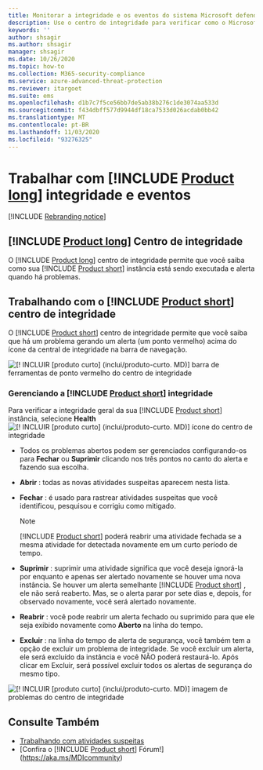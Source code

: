 ```yaml
---
title: Monitorar a integridade e os eventos do sistema Microsoft defender for Identity
description: Use o centro de integridade para verificar como o Microsoft defender for Identity Service está funcionando e seja alertado sobre possíveis problemas e exibir eventos do sistema no Visualizador de eventos.
keywords: ''
author: shsagir
ms.author: shsagir
manager: shsagir
ms.date: 10/26/2020
ms.topic: how-to
ms.collection: M365-security-compliance
ms.service: azure-advanced-threat-protection
ms.reviewer: itargoet
ms.suite: ems
ms.openlocfilehash: d1b7c7f5ce56bb7de5ab38b276c1de3074aa533d
ms.sourcegitcommit: f434dbff577d9944df18ca7533d026acdab0bb42
ms.translationtype: MT
ms.contentlocale: pt-BR
ms.lasthandoff: 11/03/2020
ms.locfileid: "93276325"
---
```

# <a name="work-with-product-long-health-and-events"></a>Trabalhar com [!INCLUDE [Product long](includes/product-long.md)] integridade e eventos

[!INCLUDE [Rebranding notice](includes/rebranding.md)]

## <a name="product-long-health-center"></a>[!INCLUDE [Product long](includes/product-long.md)] Centro de integridade

O [!INCLUDE [Product long](includes/product-long.md)] centro de integridade permite que você saiba como sua [!INCLUDE [Product short](includes/product-short.md)] instância está sendo executada e alerta quando há problemas.

## <a name="working-with-the-product-short-health-center"></a>Trabalhando com o [!INCLUDE [Product short](includes/product-short.md)] centro de integridade

O [!INCLUDE [Product short](includes/product-short.md)] centro de integridade permite que você saiba que há um problema gerando um alerta (um ponto vermelho) acima do ícone da central de integridade na barra de navegação.

![[! INCLUIR [produto curto] (inclui/produto-curto. MD)] barra de ferramentas de ponto vermelho do centro de integridade](media/health-bar.png)

### <a name="managing-product-short-health"></a>Gerenciando a [!INCLUDE [Product short](includes/product-short.md)] integridade

Para verificar a integridade geral da sua [!INCLUDE [Product short](includes/product-short.md)] instância, selecione **Health** ![ [! INCLUIR [produto curto] (inclui/produto-curto. MD)] ícone do centro de integridade](media/red-dot.png)

- Todos os problemas abertos podem ser gerenciados configurando-os para **Fechar** ou **Suprimir** clicando nos três pontos no canto do alerta e fazendo sua escolha.

- **Abrir** : todas as novas atividades suspeitas aparecem nesta lista.

- **Fechar** : é usado para rastrear atividades suspeitas que você identificou, pesquisou e corrigiu como mitigado.

    > [!NOTE]
    > [!INCLUDE [Product short](includes/product-short.md)] poderá reabrir uma atividade fechada se a mesma atividade for detectada novamente em um curto período de tempo.

- **Suprimir** : suprimir uma atividade significa que você deseja ignorá-la por enquanto e apenas ser alertado novamente se houver uma nova instância. Se houver um alerta semelhante [!INCLUDE [Product short](includes/product-short.md)] , ele não será reaberto. Mas, se o alerta parar por sete dias e, depois, for observado novamente, você será alertado novamente.

- **Reabrir** : você pode reabrir um alerta fechado ou suprimido para que ele seja exibido novamente como **Aberto** na linha do tempo.

- **Excluir** : na linha do tempo de alerta de segurança, você também tem a opção de excluir um problema de integridade. Se você excluir um alerta, ele será excluído da instância e você NÃO poderá restaurá-lo. Após clicar em Excluir, será possível excluir todos os alertas de segurança do mesmo tipo.

![[! INCLUIR [produto curto] (inclui/produto-curto. MD)] imagem de problemas do centro de integridade](media/health-issue.png)

## <a name="see-also"></a>Consulte Também

- [Trabalhando com atividades suspeitas](working-with-suspicious-activities.md)
- [Confira o [!INCLUDE [Product short](includes/product-short.md)] Fórum!](https://aka.ms/MDIcommunity)
